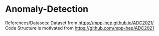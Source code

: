 # Anomaly-Detection


References/Datasets:
Dataset from https://mpp-hep.github.io/ADC2021/ 
Code Structure is motivated from https://github.com/mpp-hep/ADC2021
